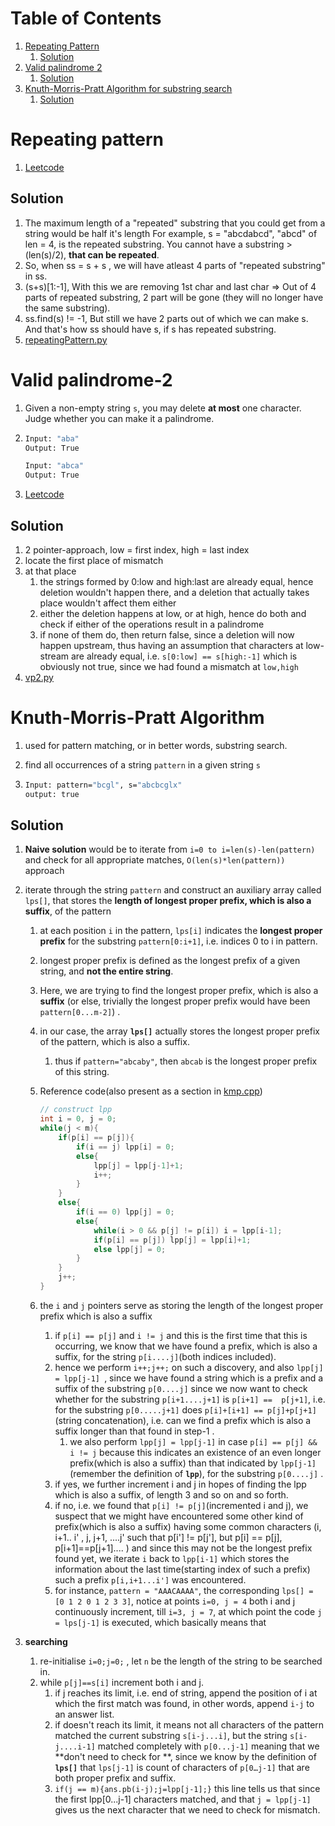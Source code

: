 # Table of Contents

1. [Repeating Pattern](#repeated-pattern)
   1. [Solution](#repeated-pattern-sol)
2. [Valid palindrome 2](#vp2)
   1. [Solution](#vp2-sol)
3. [Knuth-Morris-Pratt Algorithm for substring search](#kmp)
   1. [Solution](#sol3)





# Repeating pattern<a name="repeated-pattern"></a>

1. [Leetcode](https://leetcode.com/problems/repeated-substring-pattern/)





## Solution<a name="repeated-pattern-sol"></a>

1. The maximum length of a "repeated" substring that you could get from a string would be half it's length
   For example, s = "abcdabcd", "abcd" of len = 4, is the repeated substring.
   You cannot have a substring >(len(s)/2), **that can be repeated**.
2. So, when ss = s + s , we will have atleast 4 parts of "repeated substring" in ss.
3. (s+s)[1:-1], With this we are removing 1st char and last char => Out of 4 parts of repeated substring, 2 part will be gone (they will no longer have the same substring).
4. ss.find(s) != -1, But still we have 2 parts out of which we can make s. And that's how ss should have s, if s has repeated substring.
5. [repeatingPattern.py](repeatingPattern.py)





# Valid palindrome-2<a name="vp2"></a>

1. Given a non-empty string `s`, you may delete **at most** one character. Judge whether you can make it a palindrome.

2. ```bash
   Input: "aba"
   Output: True
   
   Input: "abca"
   Output: True
   ```
   
3. [Leetcode](https://leetcode.com/problems/valid-palindrome-ii/)



## Solution<a name="vp2-sol"></a>

1. 2 pointer-approach, low = first index, high = last index
2. locate the first place of mismatch
3. at that place
   1. the strings formed by 0:low and high:last are already equal, hence deletion wouldn't happen there, and a deletion that actually takes place wouldn't affect them either
   2. either the deletion happens at low, or at high, hence do both and check if either of the operations result in a palindrome
   3. if none of them do, then return false, since a deletion will now happen upstream, thus having an assumption that characters at low-stream are already equal, i.e. `s[0:low] == s[high:-1]` which is obviously not true, since we had found a mismatch at `low,high`
4. [vp2.py](vp2.py)





# Knuth-Morris-Pratt Algorithm<a name="kmp"></a>

1. used for pattern matching, or in better words, substring search.

2. find all occurrences of a string `pattern`  in a given string `s`

3. ```bash
   Input: pattern="bcgl", s="abcbcglx"
   output: true
   ```



## Solution<a name="sol3"></a>

1. **Naive solution** would be to iterate from `i=0 to i=len(s)-len(pattern)` and check for all appropriate matches, `O(len(s)*len(pattern))` approach

2. iterate through the string `pattern` and construct an auxiliary array called `lps[]`, that stores the **length of longest proper prefix, which is also a suffix**, of the pattern

   1. at each position `i`  in the pattern, `lps[i]` indicates the **longest proper prefix** for the substring `pattern[0:i+1]`, i.e. indices 0 to i in pattern.

   2. longest proper prefix is defined as the longest prefix of a given string, and **not the entire string**.

   3. Here, we are trying to find the longest proper prefix, which is also a  **suffix** (or else, trivially the longest proper prefix would have been `pattern[0...m-2]`) .

   4. in our case, the array **`lps[]`** actually stores the longest proper prefix of the pattern, which is also a suffix.

      1. thus if `pattern="abcaby"`, then `abcab` is the longest proper prefix of this string.

   5. Reference code(also present as a section in [kmp.cpp](kmp.cpp))

      ```cpp
      // construct lpp
      int i = 0, j = 0;
      while(j < m){
          if(p[i] == p[j]){
              if(i == j) lpp[i] = 0;
              else{
                  lpp[j] = lpp[j-1]+1;
                  i++;
              }
          }
          else{
              if(i == 0) lpp[j] = 0;
              else{
                  while(i > 0 && p[j] != p[i]) i = lpp[i-1];
                  if(p[i] == p[j]) lpp[j] = lpp[i]+1;
                  else lpp[j] = 0;
              }
          }
          j++;
      }
      ```

   6. the `i` and `j` pointers serve as storing the length of the longest proper prefix which is also a suffix

      1. if `p[i] == p[j]` and `i != j` and this is the first time that this is occurring, we know that we have found a prefix, which is also a suffix, for the string `p[i....j]`(both indices included).
      2. hence we perform `i++;j++;` on such a discovery, and also `lpp[j] = lpp[j-1] `, since we have found a string which is a prefix and a suffix of the substring `p[0....j]` since we now want to check whether for the substring `p[i+1....j+1]` is `p[i+1] ==  p[j+1]`, i.e. for the substring `p[0.....j+1]` does `p[i]+[i+1] == p[j]+p[j+1]` (string concatenation), i.e. can we find a prefix which is also a suffix longer than that found in step-1 .
         1. we also perform `lpp[j] = lpp[j-1]` in case `p[i] == p[j] && i != j` because this indicates an existence of an even longer prefix(which is also a suffix) than that indicated by `lpp[j-1]`(remember the definition of **`lpp`**), for the substring `p[0....j]` .
      3. if yes, we further increment i and j in hopes of finding the lpp which is also a suffix, of length 3 and so on and so forth.
      4. if no, i.e. we found that `p[i] != p[j]`(incremented i and j), we  suspect that we might have encountered some other kind of prefix(which is also a suffix) having some common characters (i, i+1.. i' , j, j+1, ....j' such that p[i'] != p[j'], but p[i] == p[j], p[i+1]==p[j+1].... ) and since this may not be the longest prefix found yet, we iterate `i` back to `lpp[i-1]` which stores the information about the last time(starting index of such a prefix) such a prefix `p[i,i+1...i']` was encountered.
      5. for instance, `pattern = "AAACAAAA"`, the corresponding `lps[] = [0 1 2 0 1 2 3 3]`, notice at points `i=0, j = 4` both i and j continuously increment, till `i=3, j = 7`, at which point the code `j = lps[j-1]` is executed, which basically means that 

3. **searching**

   1. re-initialise `i=0;j=0;` , let `n` be the length of the string to be searched in.
   2. while `p[j]==s[i]` increment both i and j.
      1. if j reaches its limit, i.e. end of string, append the position of i at which the first match was found, in other words, append `i-j` to an answer list.
      2. if doesn't reach its limit, it means not all characters of the pattern matched the current substring `s[i-j...i]`, but the string `s[i-j....i-1]` matched completely with `p[0...j-1]` meaning that we **don't need to check for **, since we know by the definition of **`lps[]`** that `lps[j-1]` is count of characters of `p[0…j-1]` that are both proper prefix and suffix.
      3. `if(j == m){ans.pb(i-j);j=lpp[j-1];}` this line tells us that since the first lpp[0...j-1] characters matched, and that `j = lpp[j-1]` gives us the next character that we need to check for mismatch.